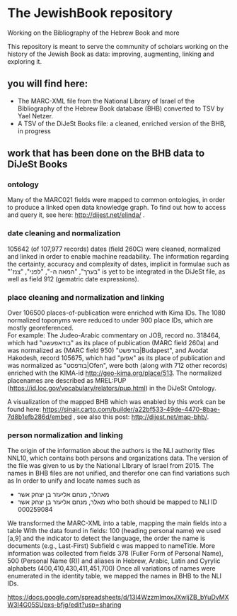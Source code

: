 # The JewishBook repository
Working on the Bibliography of the Hebrew Book and more

This repository is meant to serve the community of scholars working on the history of the Jewish Book as data: improving, augmenting, linking and exploring it. 

## you will find here:
* The MARC-XML file from the National Library of Israel of the Bibliography of the Hebrew Book database (BHB) converted to TSV  by Yael Netzer.
* A TSV of the DiJeSt Books file: a cleaned, enriched version of the BHB, in progress

## work that has been done on the BHB data to DiJeSt Books
### ontology
Many of the MARC021 fields were mapped to common ontologies, in order to produce a linked open data knowledge graph. To find out how to access and query it, see here: http://dijest.net/elinda/ .   

### date cleaning and normalization
105642 (of 107,977 records) dates (field 260C) were cleaned, normalized and linked in order to enable machine readability.  The information regarding the certainty, accuracy and complexity of dates, implicit in  formulae such as "בערך", "המאה ה-", "לפני", "צנז׳" is yet to be integrated in the DiJeSt file, as well as field 912 (gematric date expressions). 
### place cleaning and normalization and linking
Over 106500 places-of-publication were enriched with Kima IDs. The 1080 normalized toponyms were reduced to under 900 place IDs, which are mostly georeferenced.  
For example: The Judeo-Arabic commentary on JOB, record no. 318464, which had "בודאפעשט" as its place of publication (MARC field 260a) and was normalized as (MARC field 950) "בודפשט|Budapest", and Avodat Hakodesh, record 105675, which had "אפען" as its place of publication and was normalized as "בודפסט|Ofen", were both (along with 712 other records) enriched with the KIMA-id http://geo-kima.org/place/513.
The normalized placenames are described as MREL:PUP (https://id.loc.gov/vocabulary/relators/pup.html) in the DiJeSt Ontology.

A visualization of the mapped BHB which was enabled by this work can be found here:
https://sinair.carto.com/builder/a22bf533-49de-4470-8bae-7d8b1efb286d/embed , see also this post: http://dijest.net/map-bhb/.

### person normalization and linking
The origin of the information about the authors is the NLI authority files NNL10, which contains both persons and organizations data.
The version of the file was given to us by the National LIbrary of Israel from 2015.
The names in BHB files are not unified, and therefor one can find variations such as 
In order to unify and locate names such as 	
	
- מאהלר, מנחם אליעזר בן יצחק אשר
- מאלר, מנחם אליעזר בן יצחק אשר
who both should be mapped to NLI ID 000259084

We  transformed the MARC-XML into a table, mapping the main fields into a table
With the data found in fields: 100	(heading personal name) we used [a,9]	and the indicator to detect the language, the order the name is documents (e.g., Last-First)	Subfield c	was mapped to nameTitle. More information was collected from fields 378	(Fuller Form of Personal Name), 500	(Personal Name (R))	 and	aliases in Hebrew, Arabic, Latin and Cyrylic alphabets (400,410,430,411,451,700)
Once all variations of names were enumerated in the identity table, we mapped the names in BHB to the NLI IDs.


https://docs.google.com/spreadsheets/d/13l4WzzmImoxJXwljZB_bYuDvMXW3I4G05SUpxs-bfjg/edit?usp=sharing
